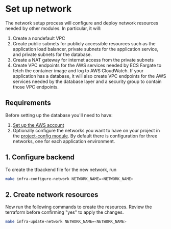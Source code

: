 # Set up network

The network setup process will configure and deploy network resources needed by other modules. In particular, it will:

1. Create a nondefault VPC
2. Create public subnets for publicly accessible resources such as the application load balancer, private subnets for the application service, and private subnets for the database.
3. Create a NAT gateway for internet access from the private subnets
4. Create VPC endpoints for the AWS services needed by ECS Fargate to fetch the container image and log to AWS CloudWatch. If your application has a database, it will also create VPC endpoints for the AWS services needed by the database layer and a security group to contain those VPC endpoints.

## Requirements

Before setting up the database you'll need to have:

1. [Set up the AWS account](./set-up-aws-account.md)
2. Optionally configure the networks you want to have on your project in the [project-config module](/infra/project-config/main.tf). By default there is configuration for three networks, one for each application environment.

## 1. Configure backend

To create the tfbackend file for the new network, run

```bash
make infra-configure-network NETWORK_NAME=<NETWORK_NAME>
```

## 2. Create network resources

Now run the following commands to create the resources. Review the terraform before confirming "yes" to apply the changes.

```bash
make infra-update-network NETWORK_NAME=<NETWORK_NAME>
```
